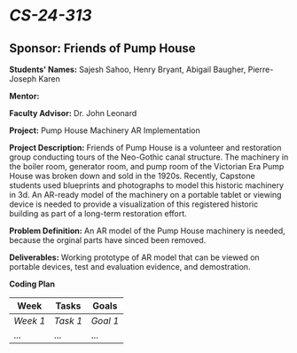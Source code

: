 # *CS-24-313*
## **Sponsor:** Friends of Pump House

**Students' Names:** Sajesh Sahoo, Henry Bryant, Abigail Baugher, Pierre-Joseph Karen

**Mentor:**

**Faculty Advisor:** Dr. John Leonard

**Project:**  Pump House Machinery AR Implementation

**Project Description:**
Friends of Pump House is a volunteer and restoration group conducting tours of the Neo-Gothic canal structure. The machinery in the boiler room, generator room, and pump room of the Victorian Era Pump House was broken down and sold in the 1920s. Recently, Capstone students used blueprints and photographs to model this historic machinery in 3d. An AR-ready model of the machinery on a portable tablet or viewing device is needed to provide a visualization of this registered historic building as part of a long-term restoration effort.

**Problem Definition:** An AR model of the Pump House machinery is needed, because the orginal parts have sinced been removed. 

**Deliverables:** Working prototype of AR model that can be viewed on portable devices, test and evaluation evidence, and demostration.

**Coding Plan**

| Week | Tasks | Goals |
|------|-------|-------|
| _Week 1_ | _Task 1_ | _Goal 1_ |
| ... | ... | ... |
